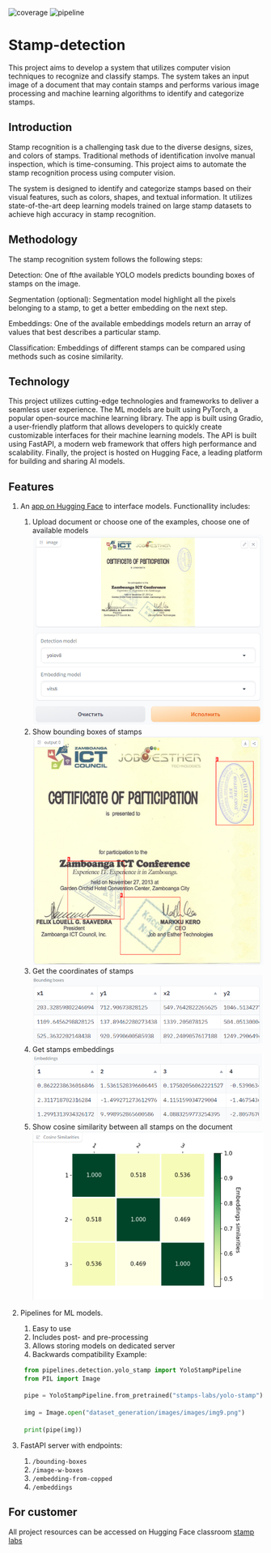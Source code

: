 ![coverage](https://gitlab.pg.innopolis.university/stamps-labs/stamp2vec/badges/fastapi/coverage.svg)
![pipeline](https://gitlab.pg.innopolis.university/stamps-labs/stamp2vec/badges/fastapi/pipeline.svg)

# Stamp-detection

This project aims to develop a system that utilizes computer vision techniques to recognize and classify stamps. The system takes an input image of a document that may contain stamps and performs various image processing and machine learning algorithms to identify and categorize stamps.

## Introduction

Stamp recognition is a challenging task due to the diverse designs, sizes, and colors of stamps. Traditional methods of identification involve manual inspection, which is time-consuming. This project aims to automate the stamp recognition process using computer vision.

The system is designed to identify and categorize stamps based on their visual features, such as colors, shapes, and textual information. It utilizes state-of-the-art deep learning models trained on large stamp datasets to achieve high accuracy in stamp recognition.

## Methodology

The stamp recognition system follows the following steps:

Detection: One of fthe available YOLO models predicts bounding boxes of stamps on the image.

Segmentation (optional): Segmentation model highlight all the pixels belonging to a stamp, to get a better embedding on the next step.

Embeddings: One of the available embeddings models return an array of values that best describes a particular stamp.

Classification: Embeddings of different stamps can be compared using methods such as cosine similarity.

## Technology

This project utilizes cutting-edge technologies and frameworks to deliver a seamless user experience. The ML models are built using PyTorch, a popular open-source machine learning library. The app is built using Gradio, a user-friendly platform that allows developers to quickly create customizable interfaces for their machine learning models. The API is built using FastAPI, a modern web framework that offers high performance and scalability. Finally, the project is hosted on Hugging Face, a leading platform for building and sharing AI models.

## Features

1. An [app on Hugging Face](https://huggingface.co/spaces/stamps-labs/stamp2vec) to interface models. Functionallity includes:

   1. Upload document or choose one of the examples, choose one of available models
        ![1689531949336](image/README/1689531949336.png)
   2. Show bounding boxes of stamps
        ![1689532045977](image/README/1689532045977.png)
   3. Get the coordinates of stamps
        ![1689532079188](image/README/1689532079188.png)
   4. Get stamps embeddings
        ![1689532091404](image/README/1689532091404.png)
   5. Show cosine similarity between all stamps on the document
        ![1689532107995](image/README/1689532107995.png)
2. Pipelines for ML models.

   1. Easy to use
   2. Includes post- and pre-processing
   3. Allows storing models on dedicated server
   4. Backwards compatibility
      Example:

   ```python
    from pipelines.detection.yolo_stamp import YoloStampPipeline
    from PIL import Image

    pipe = YoloStampPipeline.from_pretrained("stamps-labs/yolo-stamp")

    img = Image.open("dataset_generation/images/images/img9.png")

    print(pipe(img))
   ```
3. FastAPI server with endpoints:

   1. `/bounding-boxes`
   2. `/image-w-boxes`
   3. `/embedding-from-copped`
   4. `/embeddings`

## For customer
All project resources can be accessed on Hugging Face classroom [stamp labs](https://huggingface.co/stamps-labs)
